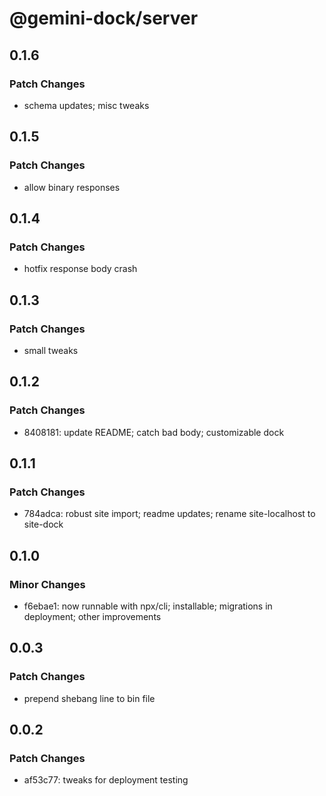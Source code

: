 # @gemini-dock/server

## 0.1.6

### Patch Changes

- schema updates; misc tweaks

## 0.1.5

### Patch Changes

- allow binary responses

## 0.1.4

### Patch Changes

- hotfix response body crash

## 0.1.3

### Patch Changes

- small tweaks

## 0.1.2

### Patch Changes

- 8408181: update README; catch bad body; customizable dock

## 0.1.1

### Patch Changes

- 784adca: robust site import; readme updates; rename site-localhost to site-dock

## 0.1.0

### Minor Changes

- f6ebae1: now runnable with npx/cli; installable; migrations in deployment; other improvements

## 0.0.3

### Patch Changes

- prepend shebang line to bin file

## 0.0.2

### Patch Changes

- af53c77: tweaks for deployment testing

